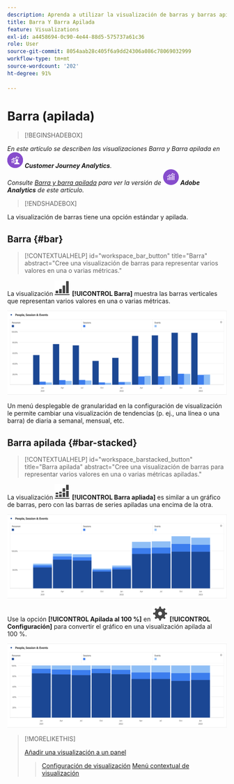```yaml
---
description: Aprenda a utilizar la visualización de barras y barras apiladas en Analysis Workspace.
title: Barra Y Barra Apilada
feature: Visualizations
exl-id: a4458694-0c90-4e44-88d5-575737a61c36
role: User
source-git-commit: 8054aab28c405f6a9dd24306a086c78069032999
workflow-type: tm+mt
source-wordcount: '202'
ht-degree: 91%

---
```


# Barra (apilada)

>[!BEGINSHADEBOX]

_En este artículo se describen las visualizaciones Barra y Barra apilada en_ ![CustomerJourney Analytics](/help/assets/icons/CustomerJourneyAnalytics.svg) _**Customer Journey Analytics**._<br/>_Consulte [Barra y barra apilada](https://experienceleague.adobe.com/es/docs/analytics/analyze/analysis-workspace/visualizations/bar) para ver la versión de_ ![AdobeAnalytics](/help/assets/icons/AdobeAnalytics.svg) _**Adobe Analytics** de este artículo._


>[!ENDSHADEBOX]

La visualización de barras tiene una opción estándar y apilada.

## Barra {#bar}

<!-- markdownlint-disable MD034 -->

>[!CONTEXTUALHELP]
>id="workspace_bar_button"
>title="Barra"
>abstract="Cree una visualización de barras para representar varios valores en una o varias métricas."

<!-- markdownlint-enable MD034 -->



La visualización ![GraphBarVertical](/help/assets/icons/GraphBarVertical.svg) **[!UICONTROL Barra]** muestra las barras verticales que representan varios valores en una o varias métricas.

![Visualización de barra vertical que muestra varias métricas, incluidas Vistas de página, Visitas, Entradas y Salidas.](assets/bar.png)

Un menú desplegable de granularidad en la configuración de visualización le permite cambiar una visualización de tendencias (p. ej., una línea o una barra) de diaria a semanal, mensual, etc.

## Barra apilada {#bar-stacked}

<!-- markdownlint-disable MD034 -->

>[!CONTEXTUALHELP]
>id="workspace_barstacked_button"
>title="Barra apilada"
>abstract="Cree una visualización de barras para representar varios valores en una o varias métricas apiladas."

<!-- markdownlint-enable MD034 -->


La visualización ![GraphBarVerticalStacked](/help/assets/icons/GraphBarVerticalStacked.svg) **[!UICONTROL Barra apliada]** es similar a un gráfico de barras, pero con las barras de series apiladas una encima de la otra.

![Gráfico de barras apiladas que muestra varias métricas.](assets/bar-stacked.png)

Use la opción **[!UICONTROL Apilada al 100 %]** en ![Configuración](/help/assets/icons/Setting.svg) **[!UICONTROL Configuración]** para convertir el gráfico en una visualización apilada al 100 %.

![Gráfico de barras apiladas al 100 %.](assets/bar-stacked100.png)

>[!MORELIKETHIS]
>
>[Añadir una visualización a un panel](/help/analysis-workspace/visualizations/freeform-analysis-visualizations.md#add-visualizations-to-a-panel)
>>[Configuración de visualización](/help/analysis-workspace/visualizations/freeform-analysis-visualizations.md#settings)
>>[Menú contextual de visualización](/help/analysis-workspace/visualizations/freeform-analysis-visualizations.md#context-menu)
>

